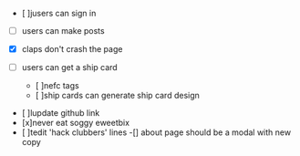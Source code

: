 - [ ]jusers can sign in
- [ ] users can make posts
- [x] claps don't crash the page
- [ ] users can get a ship card

  - [ ]nefc tags
  - [ ]ship cards can generate
    ship card design

- [ ]lupdate github link
- [x]never eat soggy eweetbix
- [ ]tedit 'hack clubbers' lines
  -[] about page should be a modal with new copy
